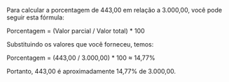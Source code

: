Para calcular a porcentagem de 443,00 em relação a 3.000,00, você pode seguir esta fórmula:

Porcentagem = (Valor parcial / Valor total) * 100

Substituindo os valores que você forneceu, temos:

Porcentagem = (443,00 / 3.000,00) * 100 ≈ 14,77%

Portanto, 443,00 é aproximadamente 14,77% de 3.000,00.
